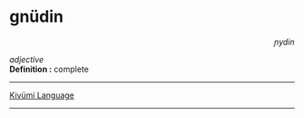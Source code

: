 
# gnüdin

<div align="right"><i>ɲydin</i></div>

*adjective*  
**Definition :** complete  

---

[Kivümi Language](../README.md)

---
